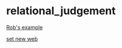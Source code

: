 # relational_judgement

[Rob's example](https://pcl.sitehost.iu.edu//rgoldsto/curvemorph/bezier-curve2.html)

[set new web]([file:///Users/leasyrin/Desktop/magnitude_experiment/morph.html](https://lingsyrina.github.io/psychmag.html)https://lingsyrina.github.io/psychmag.html)
